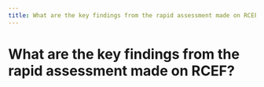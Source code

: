 ```yaml
---
title: What are the key findings from the rapid assessment made on RCEF?
---
```


# What are the key findings from the rapid assessment made on RCEF?
